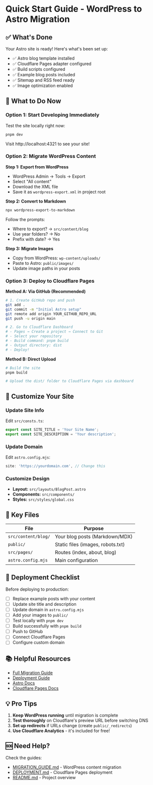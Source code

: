 # Quick Start Guide - WordPress to Astro Migration

## ✅ What's Done

Your Astro site is ready! Here's what's been set up:

- ✅ Astro blog template installed
- ✅ Cloudflare Pages adapter configured
- ✅ Build scripts configured
- ✅ Example blog posts included
- ✅ Sitemap and RSS feed ready
- ✅ Image optimization enabled

## 🎯 What to Do Now

### Option 1: Start Developing Immediately

Test the site locally right now:

```bash
pnpm dev
```

Visit http://localhost:4321 to see your site!

### Option 2: Migrate WordPress Content

**Step 1: Export from WordPress**
- WordPress Admin → Tools → Export
- Select "All content"
- Download the XML file
- Save it as `wordpress-export.xml` in project root

**Step 2: Convert to Markdown**
```bash
npx wordpress-export-to-markdown
```

Follow the prompts:
- Where to export? → `src/content/blog`
- Use year folders? → No
- Prefix with date? → Yes

**Step 3: Migrate Images**
- Copy from WordPress: `wp-content/uploads/`
- Paste to Astro: `public/images/`
- Update image paths in your posts

### Option 3: Deploy to Cloudflare Pages

**Method A: Via GitHub (Recommended)**

```bash
# 1. Create GitHub repo and push
git add .
git commit -m "Initial Astro setup"
git remote add origin YOUR_GITHUB_REPO_URL
git push -u origin main

# 2. Go to Cloudflare Dashboard
# - Pages → Create a project → Connect to Git
# - Select your repository
# - Build command: pnpm build
# - Output directory: dist
# - Deploy!
```

**Method B: Direct Upload**

```bash
# Build the site
pnpm build

# Upload the dist/ folder to Cloudflare Pages via dashboard
```

## 🎨 Customize Your Site

### Update Site Info
Edit `src/consts.ts`:
```typescript
export const SITE_TITLE = 'Your Site Name';
export const SITE_DESCRIPTION = 'Your description';
```

### Update Domain
Edit `astro.config.mjs`:
```javascript
site: 'https://yourdomain.com', // Change this
```

### Customize Design
- **Layout:** `src/layouts/BlogPost.astro`
- **Components:** `src/components/`
- **Styles:** `src/styles/global.css`

## 📂 Key Files

| File | Purpose |
|------|---------|
| `src/content/blog/` | Your blog posts (Markdown/MDX) |
| `public/` | Static files (images, robots.txt) |
| `src/pages/` | Routes (index, about, blog) |
| `astro.config.mjs` | Main configuration |

## 🚀 Deployment Checklist

Before deploying to production:

- [ ] Replace example posts with your content
- [ ] Update site title and description
- [ ] Update domain in `astro.config.mjs`
- [ ] Add your images to `public/`
- [ ] Test locally with `pnpm dev`
- [ ] Build successfully with `pnpm build`
- [ ] Push to GitHub
- [ ] Connect Cloudflare Pages
- [ ] Configure custom domain

## 📚 Helpful Resources

- [Full Migration Guide](./MIGRATION_GUIDE.md)
- [Deployment Guide](./DEPLOYMENT.md)
- [Astro Docs](https://docs.astro.build)
- [Cloudflare Pages Docs](https://developers.cloudflare.com/pages/)

## 💡 Pro Tips

1. **Keep WordPress running** until migration is complete
2. **Test thoroughly** on Cloudflare's preview URL before switching DNS
3. **Set up redirects** if URLs change (create `public/_redirects`)
4. **Use Cloudflare Analytics** - it's included for free!

## 🆘 Need Help?

Check the guides:
- [MIGRATION_GUIDE.md](./MIGRATION_GUIDE.md) - WordPress content migration
- [DEPLOYMENT.md](./DEPLOYMENT.md) - Cloudflare Pages deployment
- [README.md](./README.md) - Project overview
